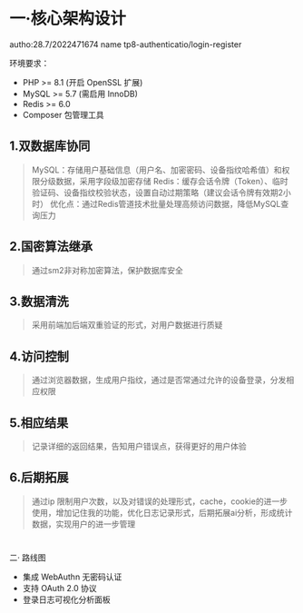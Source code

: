 # 一·核心架构设计

autho:28.7/2022471674 name tp8-authenticatio/login-register

环境要求：

- PHP >= 8.1 (开启 OpenSSL 扩展)
- MySQL >= 5.7 (需启用 InnoDB)
- Redis >= 6.0
- Composer 包管理工具

## 1.双数据库协同

> MySQL：存储用户基础信息（用户名、加密密码、设备指纹哈希值）和权限分级数据，采用字段级加密存储
> Redis：缓存会话令牌（Token）、临时验证码、设备指纹校验状态，设置自动过期策略（建议会话令牌有效期2小时）
> 优化点：通过Redis管道技术批量处理高频访问数据，降低MySQL查询压力

## 2.国密算法继承

> 通过sm2非对称加密算法，保护数据库安全

## 3.数据清洗

> 采用前端加后端双重验证的形式，对用户数据进行质疑

## 4.访问控制

> 通过浏览器数据，生成用户指纹，通过是否常通过允许的设备登录，分发相应权限

## 5.相应结果

> 记录详细的返回结果，告知用户错误点，获得更好的用户体验

## 6.后期拓展

> 通过ip 限制用户次数，以及对错误的处理形式，cache，cookie的进一步使用，增加记住我的功能，优化日志记录形式，后期拓展ai分析，形成统计数据，实现用户的进一步管理

#   
二· 路线图

- 集成 WebAuthn 无密码认证
- 支持 OAuth 2.0 协议
- 登录日志可视化分析面板